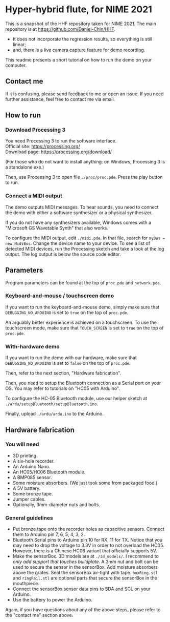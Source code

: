 # Hyper-hybrid flute, for NIME 2021
This is a snapshot of the HHF repository taken for NIME 2021. The main repository is at https://github.com/Daniel-Chin/HHF.  

- It does not incorporate the regression results, so everything is still linear;  
- and, there is a live camera capture feature for demo recording.  

This readme presents a short tutorial on how to run the demo on your computer. 

## Contact me
If it is confusing, please send feedback to me or open an issue. If you need further assistance, feel free to contact me via email.  

## How to run
### Download Processing 3
You need Processing 3 to run the software interface.  
Official site: https://processing.org/  
Download page: https://processing.org/download/  

(For those who do not want to install anything: on Windows, Processing 3 is a standalone exe.)  

Then, use Processing 3 to open file `./proc/proc.pde`. Press the play button to run.  

### Connect a MIDI output
The demo outputs MIDI messages. To hear sounds, you need to connect the demo with either a software synthesizer or a physical synthesizer.  

If you do not have any synthesizers available, Windows comes with a "Microsoft GS Wavetable Synth" that also works.  

To configure the MIDI output, edit `./midi.pde`. In that file, search for `myBus = new MidiBus`. Change the device name to your device. To see a list of detected MIDI devices, run the Processing sketch and take a look at the log output. The log output is below the source code editor.  

## Parameters
Program parameters can be found at the top of `proc.pde` and `network.pde`.  

### Keyboard-and-mouse / touchscreen demo
If you want to run the keyboard-and-mouse demo, simply make sure that `DEBUGGING_NO_ARDUINO` is set to `true` on the top of `proc.pde`.  

An arguably better experience is achieved on a touchscreen. To use the touchscreen mode, make sure that `TOUCH_SCREEN` is set to `true` on the top of `proc.pde`.  

### With-hardware demo
If you want to run the demo with our hardware, make sure that `DEBUGGING_NO_ARDUINO` is set to `false` on the top of `proc.pde`.  

Then, refer to the next section, "Hardware fabrication". 

Then, you need to setup the Bluetooth connection as a Serial port on your OS. You may refer to tutorials on "HC05 with Arduino".  

To configure the HC-05 Bluetooth module, use our helper sketch at `./ardu/setupBluetooth/setupBluetooth.ino`. 

Finally, upload `./ardu/ardu.ino` to the Arduino. 

## Hardware fabrication
### You will need
- 3D printing. 
- A six-hole recorder. 
- An Arduino Nano. 
- An HC05/HC06 Bluetooth module. 
- A BMP085 sensor. 
- Some moisture absorbers. (We just took some from packaged food.)
- A 5V battery. 
- Some bronze tape. 
- Jumper cables. 
- Optionally, 3mm-diameter nuts and bolts. 

### General guidelines
- Put bronze tape onto the recorder holes as capacitive sensors. Connect them to Arduino pin 7, 6, 5, 4, 3, 2. 
- Bluetooth Serial pins to Arduino pin 10 for RX, 11 for TX. Notice that you may need to drop the voltage to 3.3V in order to not overload the HC05. However, there is a Chinese HC06 variant that officially supports 5V. 
- Make the sensorBox. 3D models are at `./3d_models/`. I recommend to *only add support that touches buildplate*. A 3mm nut and bolt can be used to secure the sensor in the sensorBox. Add moisture absorbers above the grates. Seal the sensorBox air-tight with tape. `boxRing.stl` and `ringRail.stl` are optional parts that secure the sensorBox in the mouthpiece.  
- Connect the sensorBox sensor data pins to SDA and SCL on your Arduino.  
- Use the battery to power the Arduino.  

Again, if you have questions about any of the above steps, please refer to the "contact me" section above.  
